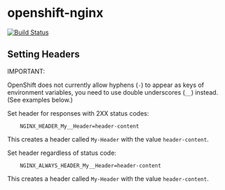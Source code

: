 # openshift-nginx
[![Build Status](https://travis-ci.org/tocco/openshift-nginx.svg?branch=master)](https://travis-ci.org/tocco/openshift-nginx)

## Setting Headers

IMPORTANT:

OpenShift does not currently allow hyphens (`-`) to appear as keys of environment variables, you need to use double underscores (`__`)
instead. (See examples below.)

Set header for responses with 2XX status codes:

```
    NGINX_HEADER_My__Header=header-content
```

This creates a header called `My-Header` with the value `header-content`.


Set header regardless of status code:

```
    NGINX_ALWAYS_HEADER_My__Header=header-content
```

This creates a header called `My-Header` with the value `header-content`.
